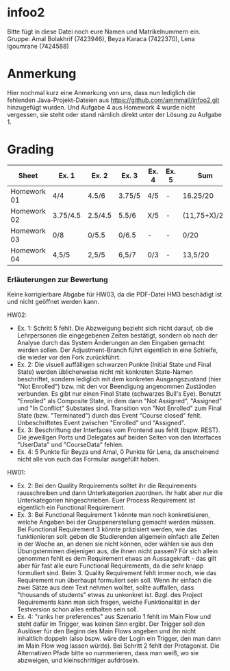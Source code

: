# infoo2

Bitte fügt in diese Datei noch eure Namen und Matrikelnummern ein.
Gruppe: Amal Bolakhrif (7423946), Beyza Karaca (7422370), Lena Igoumrane (7424588)

# Anmerkung
Hier nochmal kurz eine Anmerkung von uns, dass nun lediglich die fehlenden Java-Projekt-Dateien aus https://github.com/ammmall/infoo2.git hinzugefügt wurden.
Und Aufgabe 4 aus Homework 4 wurde nicht vergessen, sie steht oder stand nämlich direkt unter der Lösung zu Aufgabe 1.

# Grading

| Sheet       | Ex. 1    | Ex. 2    | Ex. 3    | Ex. 4    | Ex. 5    | Sum          |
| ----------- | -------- | -------- | -------- | -------- | -------- | ------------ |
| Homework 01 | 4/4      | 4.5/6    | 3.75/5   | 4/5      | -        | 16.25/20     |
| Homework 02 | 3.75/4.5 | 2.5/4.5  | 5.5/6    | X/5      | -        | (11,75+X)/20 |
| Homework 03 | 0/8      | 0/5.5    | 0/6.5    | -        | -        | 0/20         |
| Homework 04 | 4,5/5    | 2,5/5    | 6,5/7    |  0/3     | -        | 13,5/20      |

### Erläuterungen zur Bewertung

Keine korrigierbare Abgabe für HW03, da die PDF-Datei HM3 beschädigt ist und nicht geöffnet werden kann.

HW02:
- Ex. 1: Schritt 5 fehlt. Die Abzweigung bezieht sich nicht darauf, ob die Lehrpersonen die eingegebenen Zeiten bestätigt, sondern ob nach der Analyse durch das System Änderungen an den Eingaben gemacht werden sollen. Der Adjustment-Branch führt eigentlich in eine Schleife, die wieder vor den Fork zurückführt.
- Ex. 2: Die visuell auffälligen schwarzen Punkte (Initial State und Final State) werden üblicherweise nicht mit konkreten State-Namen beschriftet, sondern lediglich mit dem konkreten Ausgangszustand (hier "Not Enrolled") bzw. mit den vor Beendigung angenommen Zuständen verbunden. Es gibt nur einen Final State (schwarzes Bull's Eye). Benutzt "Enrolled" als Composite State, in dem dann "Not Assigned", "Assigned" und "In Conflict" Substates sind. Transition von "Not Enrolled" zum Final State (bzw. "Terminated") durch das Event "Course closed" fehlt. Unbeschriftetes Event zwischen "Enrolled" und "Assigned".
- Ex. 3: Beschriftung der Interfaces vom Frontend aus fehlt (bspw. REST). Die jeweiligen Ports und Delegates auf beiden Seiten von den Interfaces "UserData" und "CourseData" fehlen.
- Ex. 4: 5 Punkte für Beyza und Amal, 0 Punkte für Lena, da anscheinend nicht alle von euch das Formular ausgefüllt haben.

HW01:
- Ex. 2: Bei den Quality Requirements solltet ihr die Requirements rausschreiben und dann Unterkategorien zuordnen. Ihr habt aber nur die Unterkategorien hingeschrieben. Euer Process Requirement ist eigentlich ein Functional Requirement.
- Ex. 3: Bei Functional Requirement 1 könnte man noch konkretisieren, welche Angaben bei der Gruppenerstellung gemacht werden müssen. Bei Functional Requirement 3 könnte präzisiert werden, wie das funktionieren soll: geben die Studierenden allgemein einfach alle Zeiten in der Woche an, an denen sie nicht können, oder wählen sie aus den Übungsterminen diejenigen aus, die ihnen nicht passen? Für sich allein genommen fehlt es dem Requirement etwas an Aussagekraft - das gilt aber für fast alle eure Functional Requirements, da die sehr knapp formuliert sind. Beim 3. Quality Requirement fehlt immer noch, wie das Requirement nun überhaupt formuliert sein soll. Wenn ihr einfach die zwei Sätze aus dem Text nehmen wolltet, sollte auffallen, dass "thousands of students" etwas zu unkonkret ist. Bzgl. des Project Requirements kann man sich fragen, welche Funktionalität in der Testversion schon alles enthalten sein soll.
- Ex. 4: "ranks her preferences" aus Szenario 1 fehlt im Main Flow und steht dafür im Trigger, was keinen Sinn ergibt. Der Trigger soll den Auslöser für den Beginn des Main Flows angeben und ihn nicht inhaltlich doppeln (also bspw. wäre der Login ein Trigger, den man dann im Main Flow weg lassen würde). Bei Schritt 2 fehlt der Protagonist. Die Alternativen Pfade bitte so nummerieren, dass man weiß, wo sie abzweigen, und kleinschrittiger aufdröseln.
